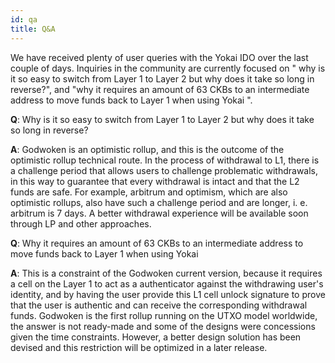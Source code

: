 ```yaml
---
id: qa
title: Q&A
---
```


We have received plenty of user queries with the Yokai IDO over the last couple of days. Inquiries in the community are currently focused on " why is it so easy to switch from Layer 1 to Layer 2 but why does it take so long in reverse?", and "why it requires an amount of 63 CKBs to an intermediate address to move funds back to Layer 1 when using Yokai ".

**Q**: Why is it so easy to switch from Layer 1 to Layer 2 but why does it take so long in reverse?

**A**: Godwoken is an optimistic rollup, and this is the outcome of the optimistic rollup technical route. In the process of withdrawal to L1, there is a challenge period that allows users to challenge problematic withdrawals, in this way to guarantee that every withdrawal is intact and that the L2 funds are safe. For example, arbitrum and optimism, which are also optimistic rollups, also have such a challenge period and are longer, i. e. arbitrum is 7 days. A better withdrawal experience will be available soon through LP and other approaches.

**Q**: Why it requires an amount of 63 CKBs to an intermediate address to move funds back to Layer 1 when using Yokai 

**A**: This is a constraint of the Godwoken current version, because it requires a cell on the Layer 1 to act as a authenticator against the withdrawing user's identity, and by having the user provide this L1 cell unlock signature to prove that the user is authentic and can receive the corresponding withdrawal funds. Godwoken is the first rollup running on the UTXO model worldwide, the answer is not ready-made and some of the designs were concessions given the time constraints. However, a better design solution has been devised and this restriction will be optimized in a later release.
